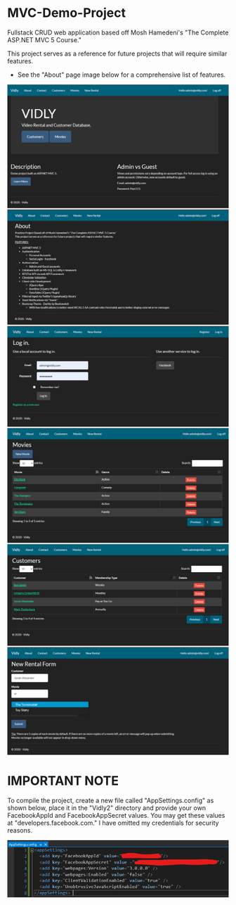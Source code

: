# MVC-Demo-Project

Fullstack CRUD web application based off Mosh Hamedeni's "The Complete ASP.NET MVC 5 Course."

This project serves as a reference for future projects that will require similar features.
- See the "About" page image below for a comprehensive list of features.

<img src="/Pictures/Home.png">


<img src="/Pictures/About.png">


<img src="/Pictures/Log in Screen.png">


<img src="/Pictures/Movies.png">


<img src="/Pictures/Customers.png">


<img src="/Pictures/Rental Form.png">


# IMPORTANT NOTE
To compile the project, create a new file called "AppSettings.config" as shown below, place it in the "Vidly2" directory and provide your own FacebookAppId and FacebookAppSecret values. You may get these values at "developers.facebook.com." I have omitted my credentials for security reasons.

<img src="/Pictures/AppSettings.png">
